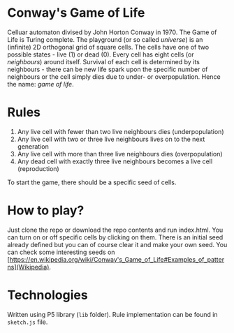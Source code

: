 # Conway's Game of Life
Celluar automaton divised by John Horton Conway in 1970. The Game of Life is Turing complete. The playground (or so called *universe*) is an (infinite) 2D orthogonal grid of square cells. The cells have one of two possible states - live (1) or dead (0). Every cell has eight cells (or *neighbours*) around itself. Survival of each cell is determined by its neighbours - there can be new life spark upon the specific number of neighbours or the cell simply dies due to under- or overpopulation. Hence the name: *game of life*.

# Rules
1. Any live cell with fewer than two live neighbours dies (underpopulation)
2. Any live cell with two or three live neighbours lives on to the next generation
3. Any live cell with more than three live neighbours dies (overpopulation)
4. Any dead cell with exactly three live neighbours becomes a live cell (reproduction)

To start the game, there should be a specific seed of cells.

# How to play?
Just clone the repo or download the repo contents and run index.html. You can turn on or off specific cells by clicking on them. There is an initial seed already defined but you can of course clear it and make your own seed. You can check some interesting seeds on [https://en.wikipedia.org/wiki/Conway's_Game_of_Life#Examples_of_patterns](Wikipedia).

# Technologies
Written using P5 library (`lib` folder). Rule implementation can be found in `sketch.js` file.